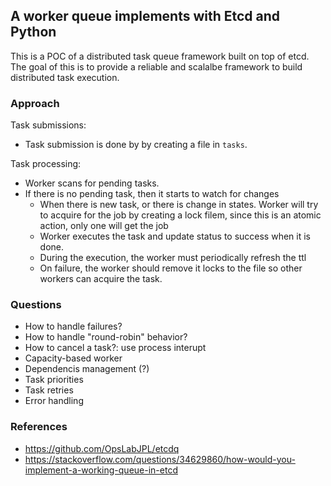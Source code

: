 ## A worker queue implements with Etcd and Python ##

This is a POC of a distributed task queue framework built on top of etcd. The goal of this is to
provide a reliable and scalalbe framework to build distributed task execution.

### Approach ###

Task submissions:
 * Task submission is done by by creating a file in `tasks`.

Task processing:
 * Worker scans for pending tasks.
 * If there is no pending task, then it starts to watch for changes
   * When there is new task, or there is change in states. Worker will try to acquire for the job by creating a lock filem, since this is an atomic action, only one will get the job
   * Worker executes the task and update status to success when it is done.
   * During the execution, the worker must periodically refresh the ttl
   * On failure, the worker should remove it locks to the file so other workers can acquire the task.

### Questions ###

 * How to handle failures?
 * How to handle "round-robin" behavior?
 * How to cancel a task?: use process interupt
 * Capacity-based worker
 * Dependencis management (?)
 * Task priorities
 * Task retries
 * Error handling


### References ###

 * https://github.com/OpsLabJPL/etcdq
 * https://stackoverflow.com/questions/34629860/how-would-you-implement-a-working-queue-in-etcd
